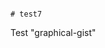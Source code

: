                                                                                                                                                                                                                                                                                                                                                                                          # test7
Test "graphical-gist"